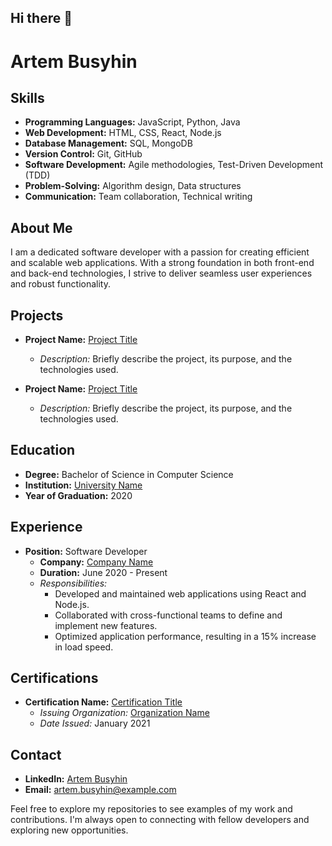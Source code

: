 ## Hi there 👋

<!--
**BusyginArtem/BusyginArtem** is a ✨ _special_ ✨ repository because its `README.md` (this file) appears on your GitHub profile.

Here are some ideas to get you started:

- 🔭 I’m currently working on ...
- 🌱 I’m currently learning ...
- 👯 I’m looking to collaborate on ...
- 🤔 I’m looking for help with ...
- 💬 Ask me about ...
- 📫 How to reach me: ...
- 😄 Pronouns: ...
- ⚡ Fun fact: ...
-->

# Artem Busyhin

## Skills

- **Programming Languages:** JavaScript, Python, Java
- **Web Development:** HTML, CSS, React, Node.js
- **Database Management:** SQL, MongoDB
- **Version Control:** Git, GitHub
- **Software Development:** Agile methodologies, Test-Driven Development (TDD)
- **Problem-Solving:** Algorithm design, Data structures
- **Communication:** Team collaboration, Technical writing

## About Me

I am a dedicated software developer with a passion for creating efficient and scalable web applications. With a strong foundation in both front-end and back-end technologies, I strive to deliver seamless user experiences and robust functionality.

## Projects

- **Project Name:** [Project Title](https://github.com/yourusername/project-repo)
  - *Description:* Briefly describe the project, its purpose, and the technologies used.

- **Project Name:** [Project Title](https://github.com/yourusername/project-repo)
  - *Description:* Briefly describe the project, its purpose, and the technologies used.

## Education

- **Degree:** Bachelor of Science in Computer Science
- **Institution:** [University Name](https://www.university-website.com)
- **Year of Graduation:** 2020

## Experience

- **Position:** Software Developer
  - **Company:** [Company Name](https://www.company-website.com)
  - **Duration:** June 2020 - Present
  - *Responsibilities:*
    - Developed and maintained web applications using React and Node.js.
    - Collaborated with cross-functional teams to define and implement new features.
    - Optimized application performance, resulting in a 15% increase in load speed.

## Certifications

- **Certification Name:** [Certification Title](https://www.certification-link.com)
  - *Issuing Organization:* [Organization Name](https://www.organization-website.com)
  - *Date Issued:* January 2021

## Contact

- **LinkedIn:** [Artem Busyhin](https://www.linkedin.com/in/artem-busyhin-developer/)
- **Email:** artem.busyhin@example.com

Feel free to explore my repositories to see examples of my work and contributions. I'm always open to connecting with fellow developers and exploring new opportunities.

